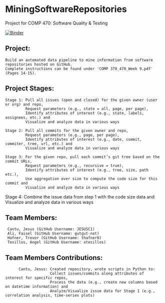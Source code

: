 # MiningSoftwareRepositories
Project for COMP 470: Software Quality &amp; Testing 

[![Binder](https://mybinder.org/badge_logo.svg)](https://mybinder.org/v2/gh/JESUSC1/MiningSoftwareRepositories.git/Master)

Project: 
-
    Build an automated data pipeline to mine information from software repositories hosted on GitHub. 
    Complete instructions can be found under 'COMP 370_470_Week 9.pdf' (Pages 14-15). 

Project Stages: 
-
    Stage 1: Pull all issues (open and closed) for the given owner (user or org) and repo, 
             Request parameters (e.g., state = all, page, per page),
             Identify attributes of interest (e.g., state, labels, assignees, etc.) and 
             Visualize and analyze data in various ways 
    
    Stage 2: Pull all commits for the given owner and repo,
             Request parameters (e.g., page, per page),
             Identify attributes of interest (e.g., date, commit, commiter, tree, url, etc.) and 
             Visualize and analyze data in various ways 
    
    Stage 3: For the given repo, pull each commit’s git tree based on the commit URLs,
             Request parameters (e.g., recursive = true),
             Identify attributes of interest (e.g., tree, size, path etc.),
             Use aggregation over size to compute the code size for this commit and 
             Visualize and analyze data in various ways 
   
   Stage 4: Combine the issue data from step 1 with the code size data and 
            Visualize and analyze data in various ways


Team Members:
-
     Cantu, Jesus (GitHub Username: JESUSC1)
     Ali, Faisel (GitHub Username: gutgut-net)
     Hafner, Trevor (GitHub Username: thafner0)
     Tesillos, Angel (GitHub Username: atesillos)
     
Team Members Contributions:
-
          Cantu, Jesus: Created repository, wrote scripts in Python to:
                        Collect issues/commits along attributes of interest for specific repos, 
                        Process the data (e.g., create new columns based on datetime information) and
                        Analyze/Visualize issue data for Stage 1 (e.g., correlation analysis, time-series plots)
